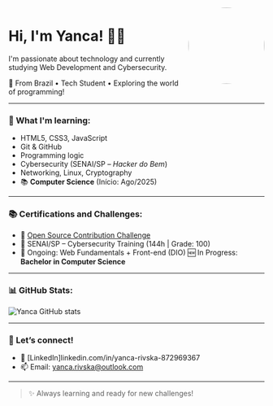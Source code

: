 <img align="right" height="150" style="border-radius:50%;" src="https://avatars.githubusercontent.com/YancaRivska" />

# Hi, I'm Yanca! 👩‍💻

I'm passionate about technology and currently studying Web Development and Cybersecurity.

📍 From Brazil • Tech Student • Exploring the world of programming!

---

### 🚀 What I'm learning:
- HTML5, CSS3, JavaScript
- Git & GitHub
- Programming logic
- Cybersecurity (SENAI/SP – *Hacker do Bem*)
- Networking, Linux, Cryptography
- 📚 **Computer Science** (Início: Ago/2025)
---

### 📚 Certifications and Challenges:
- 🔗 [Open Source Contribution Challenge](https://github.com/YancaRivska/dio-lab-open-source)
- 📜 SENAI/SP – Cybersecurity Training (144h | Grade: 100)
- 📘 Ongoing: Web Fundamentals + Front-end (DIO)
🆕 In Progress: **Bachelor in Computer Science** 
---

### 📊 GitHub Stats:
![Yanca GitHub stats](https://github-readme-stats.vercel.app/api?username=YancaRivska&show_icons=true&theme=radical)

---

### 💬 Let’s connect!
- 💼 [LinkedIn]linkedin.com/in/yanca-rivska-872969367
- 📫 Email: yanca.rivska@outlook.com

---

> ✨ Always learning and ready for new challenges!

